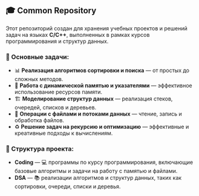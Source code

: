 ## 🎓 Common Repository  

Этот репозиторий создан для хранения учебных проектов и решений задач на языках **C/C++**, выполненных в рамках курсов программирования и структур данных.  

### 🔧 Основные задачи:
- 📊 **Реализация алгоритмов сортировки и поиска** — от простых до сложных методов.  
- 🔗 **Работа с динамической памятью и указателями** — эффективное использование ресурсов памяти.  
- 🏗 **Моделирование структур данных** — реализация стеков, очередей, списков и деревьев.  
- 📂 **Операции с файлами и потоками данных** — чтение, запись и обработка файлов.  
- ♻️ **Решение задач на рекурсию и оптимизацию** — эффективные и креативные подходы к вычислениям.  

### 📁 Структура проекта:
- **Coding** — 💻 программы по курсу программирования, включающие базовые алгоритмы и задачи на работу с памятью и файлами.  
- **DSA** — 📚 реализации алгоритмов и структур данных, таких как сортировки, очереди, списки и деревья.  
